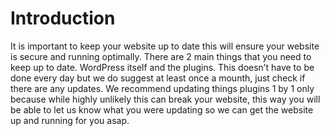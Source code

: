 # Introduction

It is important to keep your website up to date this will ensure your website is secure and running optimally. 
There are 2 main things that you need to keep up to date. WordPress itself and the plugins. This doesn’t have to be done every day but we do suggest at least once a mounth, just check if there are any updates. We recommend updating things plugins 1 by 1 only because while highly unlikely this can break your website, this way you will be able to let us know what you were updating so we can get the website up and running for you asap.
